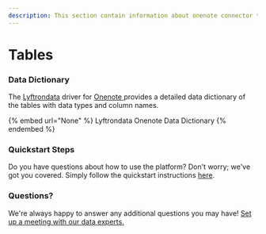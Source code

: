 ```yaml
---
description: This section contain information about onenote connector tables information
---
```


# Tables

### Data Dictionary

The [Lyftrondata](https://www.lyftrondata.com/) driver for [Onenote](None/)[ ](https://www.lyftrondata.com/integration/onenote/)provides a detailed data dictionary of the tables with data types and column names.

{% embed url="None" %}
Lyftrondata Onenote Data Dictionary
{% endembed %}

### Quickstart Steps

Do you have questions about how to use the platform? Don't worry; we've got you covered. Simply follow the quickstart instructions [here](../README.md).

### Questions? <a href="#questions" id="questions"></a>

We're always happy to answer any additional questions you may have! [Set up a meeting with our data experts.](https://www.lyftrondata.com/book-a-meeting/)

